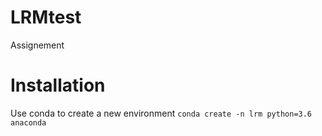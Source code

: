# LRMtest
Assignement


# Installation 
Use conda to create a new environment 
`
conda create -n lrm python=3.6 anaconda
`
